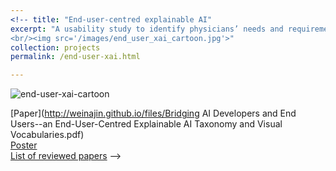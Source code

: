 ```yaml
---
<!-- title: "End-user-centred explainable AI"
excerpt: "A usability study to identify physicians’ needs and requirements of explainable artificial intelligence
<br/><img src='/images/end_user_xai_cartoon.jpg'>"
collection: projects
permalink: /end-user-xai.html

---
```


![end-user-xai-cartoon](/images/end_user_xai_cartoon.jpg)

[Paper](http://weinajin.github.io/files/Bridging AI Developers and End Users--an End-User-Centred Explainable AI Taxonomy and Visual Vocabularies.pdf)    
[Poster](http://weinajin.github.io/files/201910_IEEE_VIS_poster.pdf)    
[List of reviewed papers](http://weinajin.github.io/files/Explainable_AI_lit_review_list.pdf) -->